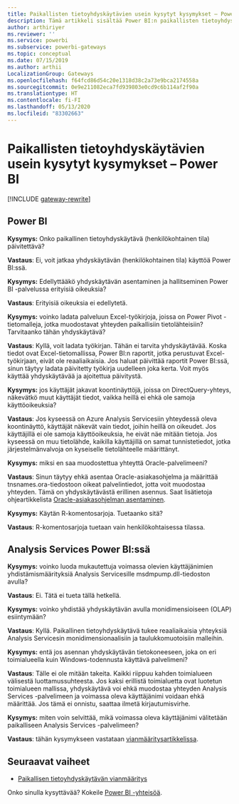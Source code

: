 ```yaml
---
title: Paikallisten tietoyhdyskäytävien usein kysytyt kysymykset – Power BI
description: Tämä artikkeli sisältää Power BI:n paikallisten tietoyhdyskäytävien usein kysyttyjä kysymyksiä. Artikkelista löydät Power BI:ssä käytettävien yhdyskäytävien usein kysytyt kysymykset yhdestä paikasta.
author: arthiriyer
ms.reviewer: ''
ms.service: powerbi
ms.subservice: powerbi-gateways
ms.topic: conceptual
ms.date: 07/15/2019
ms.author: arthii
LocalizationGroup: Gateways
ms.openlocfilehash: f64fcd86d54c20e1318d38c2a73e9bca2174558a
ms.sourcegitcommit: 0e9e211082eca7fd939803e0cd9c6b114af2f90a
ms.translationtype: HT
ms.contentlocale: fi-FI
ms.lasthandoff: 05/13/2020
ms.locfileid: "83302663"
---
```

# <a name="on-premises-data-gateway-faq---power-bi"></a>Paikallisten tietoyhdyskäytävien usein kysytyt kysymykset – Power BI

[!INCLUDE [gateway-rewrite](../includes/gateway-rewrite.md)]

## <a name="power-bi"></a>Power BI

**Kysymys:** Onko paikallinen tietoyhdyskäytävä (henkilökohtainen tila) päivitettävä?

**Vastaus**: Ei, voit jatkaa yhdyskäytävän (henkilökohtainen tila) käyttöä Power BI:ssä.

**Kysymys:** Edellyttääkö yhdyskäytävän asentaminen ja hallitseminen Power BI -palvelussa erityisiä oikeuksia?

**Vastaus**: Erityisiä oikeuksia ei edellytetä.

**Kysymys:** voinko ladata palveluun Excel-työkirjoja, joissa on Power Pivot -tietomalleja, jotka muodostavat yhteyden paikallisiin tietolähteisiin? Tarvitaanko tähän yhdyskäytävä? 

**Vastaus**: Kyllä, voit ladata työkirjan. Tähän ei tarvita yhdyskäytävää. Koska tiedot ovat Excel-tietomallissa, Power BI:n raportit, jotka perustuvat Excel-työkirjaan, eivät ole reaaliaikaisia. Jos haluat päivittää raportit Power BI:ssä, sinun täytyy ladata päivitetty työkirja uudelleen joka kerta. Voit myös käyttää yhdyskäytävää ja ajoitettua päivitystä.

**Kysymys:** jos käyttäjät jakavat koontinäyttöjä, joissa on DirectQuery-yhteys, näkevätkö muut käyttäjät tiedot, vaikka heillä ei ehkä ole samoja käyttöoikeuksia? 

**Vastaus**: Jos kyseessä on Azure Analysis Servicesiin yhteydessä oleva koontinäyttö, käyttäjät näkevät vain tiedot, joihin heillä on oikeudet. Jos käyttäjillä ei ole samoja käyttöoikeuksia, he eivät näe mitään tietoja. Jos kyseessä on muu tietolähde, kaikilla käyttäjillä on samat tunnistetiedot, jotka järjestelmänvalvoja on kyseiselle tietolähteelle määrittänyt.

**Kysymys:** miksi en saa muodostettua yhteyttä Oracle-palvelimeeni? 

**Vastaus**: Sinun täytyy ehkä asentaa Oracle-asiakasohjelma ja määrittää tnsnames.ora-tiedostoon oikeat palvelintiedot, jotta voit muodostaa yhteyden. Tämä on yhdyskäytävästä erillinen asennus. Saat lisätietoja ohjeartikkelista [Oracle-asiakasohjelman asentaminen](service-gateway-onprem-manage-oracle.md#install-the-oracle-client).

**Kysymys:** Käytän R-komentosarjoja. Tuetaanko sitä?

**Vastaus**: R-komentosarjoja tuetaan vain henkilökohtaisessa tilassa.

## <a name="analysis-services-in-power-bi"></a>Analysis Services Power BI:ssä

**Kysymys:** voinko luoda mukautettuja voimassa olevien käyttäjänimien yhdistämismäärityksiä Analysis Servicesille msdmpump.dll-tiedoston avulla? 

**Vastaus**: Ei. Tätä ei tueta tällä hetkellä.

**Kysymys:** voinko yhdistää yhdyskäytävän avulla monidimensioiseen (OLAP) esiintymään? 

**Vastaus**: Kyllä. Paikallinen tietoyhdyskäytävä tukee reaaliaikaisia yhteyksiä Analysis Servicesin monidimensionaalisiin ja taulukkomuotoisiin malleihin.

**Kysymys:** entä jos asennan yhdyskäytävän tietokoneeseen, joka on eri toimialueella kuin Windows-todennusta käyttävä palvelimeni? 

**Vastaus**: Tälle ei ole mitään takeita. Kaikki riippuu kahden toimialueen välisestä luottamussuhteesta. Jos kaksi erillistä toimialuetta ovat luotetun toimialueen mallissa, yhdyskäytävä voi ehkä muodostaa yhteyden Analysis Services -palvelimeen ja voimassa oleva käyttäjänimi voidaan ehkä määrittää. Jos tämä ei onnistu, saattaa ilmetä kirjautumisvirhe.

**Kysymys:** miten voin selvittää, mikä voimassa oleva käyttäjänimi välitetään paikalliseen Analysis Services -palvelimeen? 

**Vastaus**: tähän kysymykseen vastataan [vianmääritysartikkelissa](service-gateway-onprem-tshoot.md).

## <a name="next-steps"></a>Seuraavat vaiheet

* [Paikallisen tietoyhdyskäytävän vianmääritys](/data-integration/gateway/service-gateway-tshoot)

Onko sinulla kysyttävää? Kokeile [Power BI -yhteisöä](https://community.powerbi.com/).

